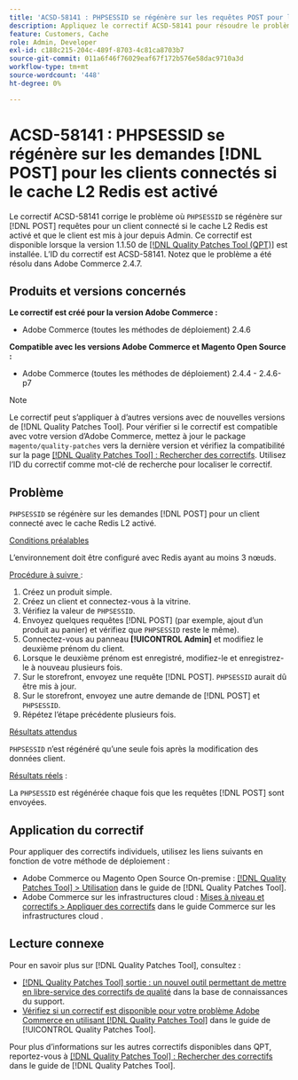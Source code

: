 ```yaml
---
title: 'ACSD-58141 : PHPSESSID se régénère sur les requêtes POST pour les clients connectés avec le cache L2 Redis activé'
description: Appliquez le correctif ACSD-58141 pour résoudre le problème Adobe Commerce où « PHPSESSID » se régénère sur les requêtes POST sur la zone Storefront pour un client connecté avec le cache L2 Redis activé, et le client est mis à jour à partir de Admin.
feature: Customers, Cache
role: Admin, Developer
exl-id: c188c215-204c-489f-8703-4c81ca8703b7
source-git-commit: 011a6f46f76029eaf67f172b576e58dac9710a3d
workflow-type: tm+mt
source-wordcount: '448'
ht-degree: 0%

---
```


# ACSD-58141 : PHPSESSID se régénère sur les demandes [!DNL POST] pour les clients connectés si le cache L2 Redis est activé

Le correctif ACSD-58141 corrige le problème où `PHPSESSID` se régénère sur [!DNL POST] requêtes pour un client connecté si le cache L2 Redis est activé et que le client est mis à jour depuis Admin. Ce correctif est disponible lorsque la version 1.1.50 de [[!DNL Quality Patches Tool (QPT)]](https://experienceleague.adobe.com/en/docs/commerce-operations/tools/quality-patches-tool/quality-patches-tool-to-self-serve-quality-patches) est installée. L’ID du correctif est ACSD-58141. Notez que le problème a été résolu dans Adobe Commerce 2.4.7.

## Produits et versions concernés

**Le correctif est créé pour la version Adobe Commerce :**

* Adobe Commerce (toutes les méthodes de déploiement) 2.4.6

**Compatible avec les versions Adobe Commerce et Magento Open Source :**

* Adobe Commerce (toutes les méthodes de déploiement) 2.4.4 - 2.4.6-p7

>[!NOTE]
>
>Le correctif peut s’appliquer à d’autres versions avec de nouvelles versions de [!DNL Quality Patches Tool]. Pour vérifier si le correctif est compatible avec votre version d’Adobe Commerce, mettez à jour le package `magento/quality-patches` vers la dernière version et vérifiez la compatibilité sur la page [[!DNL Quality Patches Tool] : Rechercher des correctifs](https://experienceleague.adobe.com/tools/commerce-quality-patches/index.html). Utilisez l’ID du correctif comme mot-clé de recherche pour localiser le correctif.

## Problème

`PHPSESSID` se régénère sur les demandes [!DNL POST] pour un client connecté avec le cache Redis L2 activé.

<u>Conditions préalables</u>

L’environnement doit être configuré avec Redis ayant au moins 3 nœuds.

<u>Procédure à suivre </u> :

1. Créez un produit simple.
1. Créez un client et connectez-vous à la vitrine.
1. Vérifiez la valeur de `PHPSESSID`.
1. Envoyez quelques requêtes [!DNL POST] (par exemple, ajout d’un produit au panier) et vérifiez que `PHPSESSID` reste le même).
1. Connectez-vous au panneau **[!UICONTROL Admin]** et modifiez le deuxième prénom du client.
1. Lorsque le deuxième prénom est enregistré, modifiez-le et enregistrez-le à nouveau plusieurs fois.
1. Sur le storefront, envoyez une requête [!DNL POST]. `PHPSESSID` aurait dû être mis à jour.
1. Sur le storefront, envoyez une autre demande de [!DNL POST] et `PHPSESSID`.
1. Répétez l’étape précédente plusieurs fois.

<u>Résultats attendus</u>

`PHPSESSID` n’est régénéré qu’une seule fois après la modification des données client.

<u>Résultats réels</u> :

La `PHPSESSID` est régénérée chaque fois que les requêtes [!DNL POST] sont envoyées.

## Application du correctif

Pour appliquer des correctifs individuels, utilisez les liens suivants en fonction de votre méthode de déploiement :

* Adobe Commerce ou Magento Open Source On-premise : [[!DNL Quality Patches Tool] > Utilisation](/help/tools/quality-patches-tool/usage.md) dans le guide de [!DNL Quality Patches Tool].
* Adobe Commerce sur les infrastructures cloud : [Mises à niveau et correctifs > Appliquer des correctifs](https://experienceleague.adobe.com/docs/commerce-cloud-service/user-guide/develop/upgrade/apply-patches.html) dans le guide Commerce sur les infrastructures cloud .

## Lecture connexe

Pour en savoir plus sur [!DNL Quality Patches Tool], consultez :

* [[!DNL Quality Patches Tool] sortie : un nouvel outil permettant de mettre en libre-service des correctifs de qualité](https://experienceleague.adobe.com/en/docs/commerce-operations/tools/quality-patches-tool/quality-patches-tool-to-self-serve-quality-patches) dans la base de connaissances du support.
* [Vérifiez si un correctif est disponible pour votre problème Adobe Commerce en utilisant [!DNL Quality Patches Tool]](/help/tools/quality-patches-tool/patches-available-in-qpt/check-patch-for-magento-issue-with-magento-quality-patches.md) dans le guide de [!UICONTROL Quality Patches Tool].


Pour plus d’informations sur les autres correctifs disponibles dans QPT, reportez-vous à [[!DNL Quality Patches Tool] : Rechercher des correctifs](https://experienceleague.adobe.com/tools/commerce-quality-patches/index.html) dans le guide de [!DNL Quality Patches Tool].
